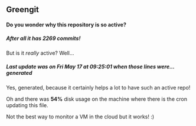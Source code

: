 ## Greengit

#### Do you wonder why this repository is so active?

##### After all it has 2269 commits!

But is it *really* active? Well...

##### Last update was on Fri May 17 at 09:25:01 when those lines were... generated

Yes, generated, because it certainly helps a lot to have such an active repo!

Oh and there was **54%** disk usage on the machine
where there is the cron updating this file.

Not the best way to monitor a VM in the cloud but it works! :)
